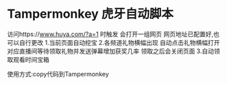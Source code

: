 # Tampermonkey 虎牙自动脚本
访问https://www.huya.com/?a=1 时触发  会打开一组网页 网页地址已配置好,也可以自行更改
1.当前页面自动挖宝
2.各频道礼物横幅出现 自动点击礼物横幅打开对应直播间等待领取礼物并发送弹幕增加获奖几率 领取之后会关闭页面
3.自动领取观看时间宝箱

使用方式:copy代码到Tampermonkey
